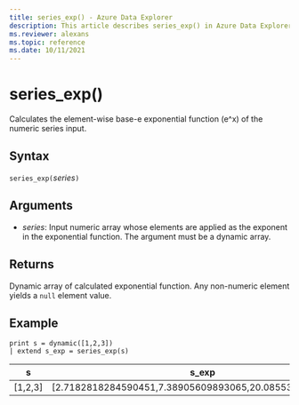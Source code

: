 ```yaml
---
title: series_exp() - Azure Data Explorer
description: This article describes series_exp() in Azure Data Explorer.
ms.reviewer: alexans
ms.topic: reference
ms.date: 10/11/2021
---
```

# series_exp()

Calculates the element-wise base-e exponential function (e^x) of the numeric series input.

## Syntax

`series_exp(`*series*`)`

## Arguments

* *series*: Input numeric array whose elements are applied as the exponent in the exponential function. The argument must be a dynamic array. 

## Returns

Dynamic array of calculated exponential function. Any non-numeric element yields a `null` element value.

## Example

<!-- csl: https://help.kusto.windows.net/Samples -->
```kusto
print s = dynamic([1,2,3])
| extend s_exp = series_exp(s)
```

|s|s_exp|
|---|---|
|[1,2,3]|[2.7182818284590451,7.38905609893065,20.085536923187668]|
